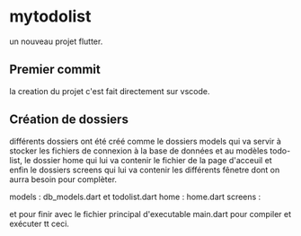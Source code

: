 # mytodolist

un nouveau projet flutter.


## Premier commit
la creation du projet c'est fait directement sur vscode.

## Création de dossiers
différents dossiers ont été créé comme le dossiers models qui va servir à stocker les fichiers
de connexion à la base de données et au modèles todo-list, le dossier home qui lui va contenir
le fichier de la page d'acceuil et enfin le dossiers screens qui lui va contenir les différents
fênetre dont on aurra besoin pour complèter.

models : db_models.dart et todolist.dart
home : home.dart
screens : 

et pour finir avec le fichier principal d'executable main.dart pour compiler et exécuter tt ceci.

